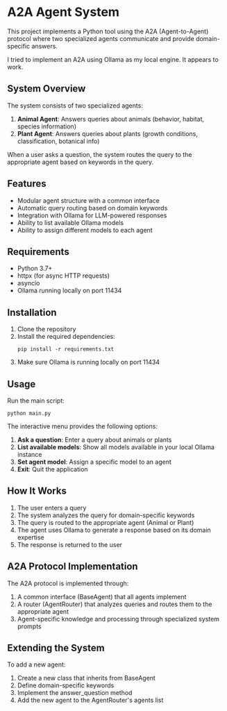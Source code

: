 # A2A Agent System

This project implements a Python tool using the A2A (Agent-to-Agent) protocol where two specialized agents communicate and provide domain-specific answers.


I tried to implement an A2A using Ollama as my local engine. It appears to work.

## System Overview

The system consists of two specialized agents:

1. **Animal Agent**: Answers queries about animals (behavior, habitat, species information)
2. **Plant Agent**: Answers queries about plants (growth conditions, classification, botanical info)

When a user asks a question, the system routes the query to the appropriate agent based on keywords in the query.

## Features

- Modular agent structure with a common interface
- Automatic query routing based on domain keywords
- Integration with Ollama for LLM-powered responses
- Ability to list available Ollama models
- Ability to assign different models to each agent

## Requirements

- Python 3.7+
- httpx (for async HTTP requests)
- asyncio
- Ollama running locally on port 11434

## Installation

1. Clone the repository
2. Install the required dependencies:
   ```
   pip install -r requirements.txt
   ```
3. Make sure Ollama is running locally on port 11434

## Usage

Run the main script:

```
python main.py
```

The interactive menu provides the following options:

1. **Ask a question**: Enter a query about animals or plants
2. **List available models**: Show all models available in your local Ollama instance
3. **Set agent model**: Assign a specific model to an agent
4. **Exit**: Quit the application

## How It Works

1. The user enters a query
2. The system analyzes the query for domain-specific keywords
3. The query is routed to the appropriate agent (Animal or Plant)
4. The agent uses Ollama to generate a response based on its domain expertise
5. The response is returned to the user

## A2A Protocol Implementation

The A2A protocol is implemented through:

1. A common interface (BaseAgent) that all agents implement
2. A router (AgentRouter) that analyzes queries and routes them to the appropriate agent
3. Agent-specific knowledge and processing through specialized system prompts

## Extending the System

To add a new agent:

1. Create a new class that inherits from BaseAgent
2. Define domain-specific keywords
3. Implement the answer_question method
4. Add the new agent to the AgentRouter's agents list
